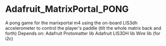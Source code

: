 # Adafruit_MatrixPortal_PONG
A pong game for the marixportal m4 using the on-board LIS3dh accelerometer to control the player's paddle (tilt the whole matrix back and forth)
Depends on:
Adafruit Protomatter lib
Adafruit LIS3DH lib
Wire lib (for i2c)
